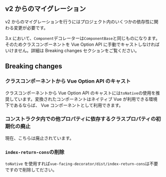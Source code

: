 ## v2 からのマイグレーション

v2 からのマイグレーションを行うにはプロジェクト内のいくつかの依存性に関わる変更が必要です。

3.x において、`Component`デコレーターは`ComponentBase`と同じものになります。そのためクラスコンポーネントを Vue Option API に手動でキャストしなければいけません。詳細は Breaking changes セクションをご覧ください。

## Breaking changes

### クラスコンポーネントから Vue Option API のキャスト

クラスコンポーネントから Vue Option API のキャストには`toNative`の使用を推奨しています。変換されたコンポーネントはネイティブ Vue が利用できる環境下であるならば、 Vue コンポーネントとして利用できます。

[](./breaking-changes-toNative.ts ':include :type=code typescript')

### コンストラクタ内での他プロパティに依存するクラスプロパティの初期化の廃止

現在、こちらは廃止されています。

[](./breaking-changes-classProperty.ts ':include :type=code typescript')

### `index-return-cons`の削除

`toNative` を使用すれば`vue-facing-decorator/dist/index-return-cons`は不要ですので削除してださい。
